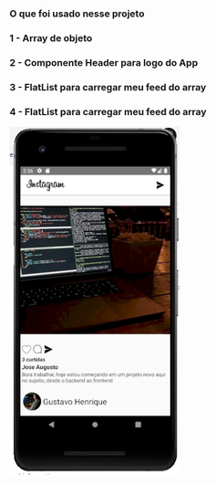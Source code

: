 ### O que foi usado nesse projeto

### 1 - Array de objeto 

### 2 - Componente Header para logo do App

### 3 - FlatList para carregar meu feed do array

### 4 - FlatList para carregar meu feed do array

![alt text](image.png)


